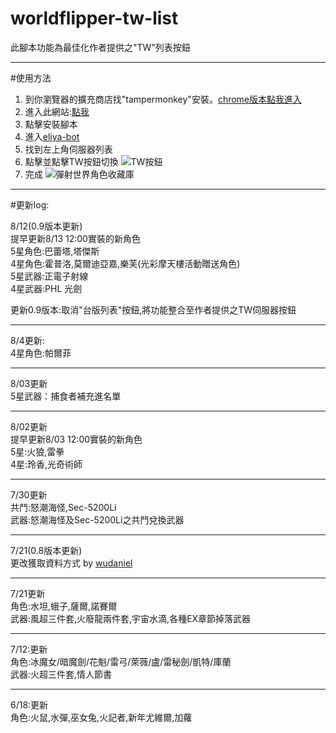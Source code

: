 # worldflipper-tw-list

此腳本功能為最佳化作者提供之"TW"列表按鈕
<!-- 於 eliya-bot.herokuapp.com 新增一個台服目前推出的角色及武器的篩選按鈕
按鈕位置於上方切換武器角色按鈕旁邊
#### 按鈕位置
![按鈕位置](https://upload.cc/i1/2021/06/15/ZBPtER.png)
#### 使用示意圖
![使用示意圖](https://upload.cc/i1/2021/06/15/oKGsSQ.png) -->

------------

#使用方法

1. 到你瀏覽器的擴充商店找"tampermonkey"安裝。[chrome版本點我進入](https://chrome.google.com/webstore/detail/tampermonkey/dhdgffkkebhmkfjojejmpbldmpobfkfo?hl=zh-TW)
2. 進入此網站:[點我](https://greasyfork.org/zh-TW/scripts/429676-%E5%BD%88%E5%B0%84%E4%B8%96%E7%95%8C%E8%83%8C%E5%8C%85%E7%B6%B2%E5%8F%AA%E9%A1%AF%E7%A4%BA%E5%8F%B0%E6%9C%8D%E8%A7%92%E8%89%B2)  
3. 點擊安裝腳本  
4. 進入[eliya-bot](https://eliya-bot.herokuapp.com/)
5. 找到左上角伺服器列表
6. 點擊並點擊TW按鈕切換
![TW按鈕](https://upload.cc/i1/2021/08/12/rVZQcy.png)
7. 完成
![彈射世界角色收藏庫](https://upload.cc/i1/2021/08/12/w4WaLA.png)

------------

#更新log:  

8/12(0.9版本更新)  
提早更新8/13 12:00實裝的新角色  
5星角色:巴蕾塔,塔傑斯  
4星角色:霍普洛,莫爾迪亞嘉,樂芙(光彩摩天樓活動贈送角色)  
5星武器:正電子射線  
4星武器:PHL 光劍  

更新0.9版本:取消"台版列表"按鈕,將功能整合至作者提供之TW伺服器按鈕  

------------
8/4更新:  
4星角色:帕爾菲  

------------
8/03更新  
5星武器：捕食者補充進名單  

------------
8/02更新  
提早更新8/03 12:00實裝的新角色  
5星:火狼,雷拳  
4星:玲香,光奇術師  

------------
7/30更新  
共鬥:怒潮海怪,Sec-5200Li  
武器:怒潮海怪及Sec-5200Li之共鬥兌換武器  

------------
7/21(0.8版本更新)  
更改獲取資料方式 by [wudaniel](https://github.com/wudaniel)  

------------
7/21更新  
角色:水坦,蛾子,薩爾,諾賽爾  
武器:風超三件套,火廢龍兩件套,宇宙水滴,各種EX章節掉落武器  

------------
7/12:更新  
角色:冰魔女/暗魔劍/花魁/雷弓/萊薇/盧/雷秘劍/凱特/庫蘭  
武器:火超三件套,情人節書  

------------
6/18:更新  
角色:火鼠,水彈,巫女兔,火記者,新年尤維爾,加蘿  
